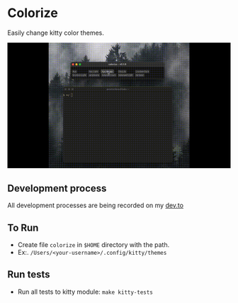 # Colorize

Easily change kitty color themes.

<a href="https://www.youtube.com/watch?v=arpYqtNcQwc" target="_blank">
<img title="colorize" alt="colorize" src="/images/colorize.gif" width="800">
</a>

## Development process

All development processes are being recorded on my [dev.to](https://dev.to/jonatanlima/minha-experiencia-em-desenvolvimento-com-rust-9kl)

## To Run

- Create file `colorize` in `$HOME` directory with the path.
- Ex:. `/Users/<your-username>/.config/kitty/themes`

## Run tests

- Run all tests to kitty module: `make kitty-tests`
